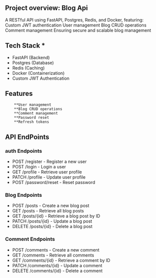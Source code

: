 ## <a name="description">Project overview: Blog Api </a>

A RESTful API using FastAPI, Postgres, Redis, and Docker, featuring:
Custom JWT authentication
User management
Blog CRUD operations
Comment management
Ensuring secure and scalable blog management

## <a name="tech-stack"> Tech Stack *  </a>
- FastAPI (Backend)
- Postgres (Database)
- Redis (Caching)
- Docker (Containerization)
- Custom JWT Authentication

## <a name="features"> Features</a>

        **User management
        **Blog CRUD operations
        **Comment management
        **Password reset
        **Refresh tokens

## <a name="endpoints"> API EndPoints</a>
### auth Endpoints
   - POST /register - Register a new user
   - POST /login - Login a user
   - GET /profile - Retrieve user profile
   - PATCH /profile - Update user profile
   - POST /password/reset - Reset password

### Blog Endpoints
   - POST /posts - Create a new blog post
   - GET /posts - Retrieve all blog posts
   - GET /posts/{id} - Retrieve a blog post by ID
   - PATCH /posts/{id} - Update a blog post
   - DELETE /posts/{id} - Delete a blog post

### Comment Endpoints
   - POST /comments - Create a new comment
   - GET /comments - Retrieve all comments
   - GET /comments/{id} - Retrieve a comment by ID
   - PATCH /comments/{id} - Update a comment
   - DELETE /comments/{id} - Delete a comment

